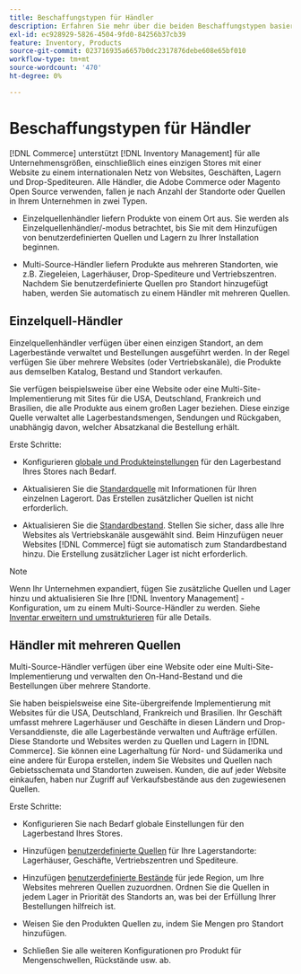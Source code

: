 ```yaml
---
title: Beschaffungstypen für Händler
description: Erfahren Sie mehr über die beiden Beschaffungstypen basierend auf der Anzahl der Standorte oder Quellen in Ihrem Unternehmen.
exl-id: ec928929-5826-4504-9fd0-84256b37cb39
feature: Inventory, Products
source-git-commit: 023716935a6657b0dc2317876debe608e65bf010
workflow-type: tm+mt
source-wordcount: '470'
ht-degree: 0%

---
```


# Beschaffungstypen für Händler

[!DNL Commerce] unterstützt [!DNL Inventory Management] für alle Unternehmensgrößen, einschließlich eines einzigen Stores mit einer Website zu einem internationalen Netz von Websites, Geschäften, Lagern und Drop-Spediteuren. Alle Händler, die Adobe Commerce oder Magento Open Source verwenden, fallen je nach Anzahl der Standorte oder Quellen in Ihrem Unternehmen in zwei Typen.

- Einzelquellenhändler liefern Produkte von einem Ort aus. Sie werden als Einzelquellenhändler/-modus betrachtet, bis Sie mit dem Hinzufügen von benutzerdefinierten Quellen und Lagern zu Ihrer Installation beginnen.

- Multi-Source-Händler liefern Produkte aus mehreren Standorten, wie z.B. Ziegeleien, Lagerhäuser, Drop-Spediteure und Vertriebszentren. Nachdem Sie benutzerdefinierte Quellen pro Standort hinzugefügt haben, werden Sie automatisch zu einem Händler mit mehreren Quellen.

## Einzelquell-Händler

Einzelquellenhändler verfügen über einen einzigen Standort, an dem Lagerbestände verwaltet und Bestellungen ausgeführt werden. In der Regel verfügen Sie über mehrere Websites (oder Vertriebskanäle), die Produkte aus demselben Katalog, Bestand und Standort verkaufen.

Sie verfügen beispielsweise über eine Website oder eine Multi-Site-Implementierung mit Sites für die USA, Deutschland, Frankreich und Brasilien, die alle Produkte aus einem großen Lager beziehen. Diese einzige Quelle verwaltet alle Lagerbestandsmengen, Sendungen und Rückgaben, unabhängig davon, welcher Absatzkanal die Bestellung erhält.

Erste Schritte:

- Konfigurieren [globale und Produkteinstellungen](configuration.md) für den Lagerbestand Ihres Stores nach Bedarf.

- Aktualisieren Sie die [Standardquelle](sources-manage.md) mit Informationen für Ihren einzelnen Lagerort. Das Erstellen zusätzlicher Quellen ist nicht erforderlich.

- Aktualisieren Sie die [Standardbestand](stocks-manage.md). Stellen Sie sicher, dass alle Ihre Websites als Vertriebskanäle ausgewählt sind. Beim Hinzufügen neuer Websites [!DNL Commerce] fügt sie automatisch zum Standardbestand hinzu. Die Erstellung zusätzlicher Lager ist nicht erforderlich.

>[!NOTE]
>
>Wenn Ihr Unternehmen expandiert, fügen Sie zusätzliche Quellen und Lager hinzu und aktualisieren Sie Ihre [!DNL Inventory Management] -Konfiguration, um zu einem Multi-Source-Händler zu werden. Siehe [Inventar erweitern und umstrukturieren](expand-restructure.md) für alle Details.

## Händler mit mehreren Quellen

Multi-Source-Händler verfügen über eine Website oder eine Multi-Site-Implementierung und verwalten den On-Hand-Bestand und die Bestellungen über mehrere Standorte.

Sie haben beispielsweise eine Site-übergreifende Implementierung mit Websites für die USA, Deutschland, Frankreich und Brasilien. Ihr Geschäft umfasst mehrere Lagerhäuser und Geschäfte in diesen Ländern und Drop-Versanddienste, die alle Lagerbestände verwalten und Aufträge erfüllen. Diese Standorte und Websites werden zu Quellen und Lagern in [!DNL Commerce]. Sie können eine Lagerhaltung für Nord- und Südamerika und eine andere für Europa erstellen, indem Sie Websites und Quellen nach Gebietsschemata und Standorten zuweisen. Kunden, die auf jeder Website einkaufen, haben nur Zugriff auf Verkaufsbestände aus den zugewiesenen Quellen.

Erste Schritte:

- Konfigurieren Sie nach Bedarf globale Einstellungen für den Lagerbestand Ihres Stores.

- Hinzufügen [benutzerdefinierte Quellen](sources-add.md) für Ihre Lagerstandorte: Lagerhäuser, Geschäfte, Vertriebszentren und Spediteure.

- Hinzufügen [benutzerdefinierte Bestände](stocks-add.md) für jede Region, um Ihre Websites mehreren Quellen zuzuordnen. Ordnen Sie die Quellen in jedem Lager in Priorität des Standorts an, was bei der Erfüllung Ihrer Bestellungen hilfreich ist.

- Weisen Sie den Produkten Quellen zu, indem Sie Mengen pro Standort hinzufügen.

- Schließen Sie alle weiteren Konfigurationen pro Produkt für Mengenschwellen, Rückstände usw. ab.

